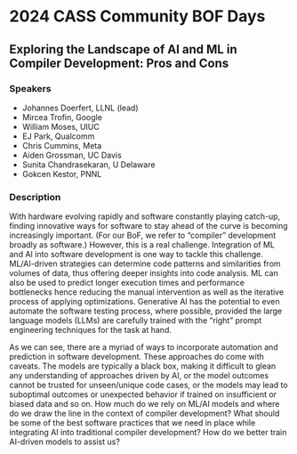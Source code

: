 # 2024 CASS Community BOF Days
## Exploring the Landscape of AI and ML in Compiler Development: Pros and Cons 

### Speakers
- Johannes Doerfert, LLNL (lead)
- Mircea Trofin, Google
- William Moses, UIUC
- EJ Park, Qualcomm
- Chris Cummins, Meta 
- Aiden Grossman, UC Davis
- Sunita Chandrasekaran, U Delaware 
- Gokcen Kestor, PNNL 

### Description
With hardware evolving rapidly and software constantly playing catch-up, finding innovative ways for software to stay ahead of the curve is becoming increasingly important. (For our BoF, we refer to “compiler” development broadly as software.) However, this is a real challenge. Integration of ML and AI into software development is one way to tackle this challenge. ML/AI-driven strategies can determine code patterns and similarities from volumes of data, thus offering deeper insights into code analysis. ML can also be used to predict longer execution times and performance bottlenecks hence reducing the manual intervention as well as the iterative process of applying optimizations. Generative AI has the potential to even automate the software testing process, where possible, provided the large language models (LLMs) are carefully trained with the “right” prompt engineering techniques for the task at hand. 

As we can see, there are a myriad of ways to incorporate automation and prediction in software development. These approaches do come with caveats. The models are typically a black box, making it difficult to glean any understanding of approaches driven by AI, or the model outcomes cannot be trusted for unseen/unique code cases, or the models may lead to suboptimal outcomes or unexpected behavior if trained on insufficient or biased data and so on. How much do we rely on ML/AI models and where do we draw the line in the context of compiler development? What should be some of the best software practices that we need in place while integrating AI into traditional compiler development? How do we better train AI-driven models to assist us? 
